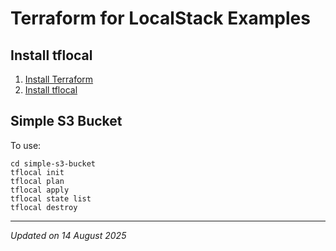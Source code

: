 # Terraform for LocalStack Examples

## Install tflocal

1. [Install Terraform](../../terraform/terraform-installation#installation)
1. [Install tflocal](../localstack-installation.md#install-tflocal)

## Simple S3 Bucket

To use:

```
cd simple-s3-bucket
tflocal init
tflocal plan
tflocal apply
tflocal state list
tflocal destroy
```

***
*Updated on 14 August 2025*
